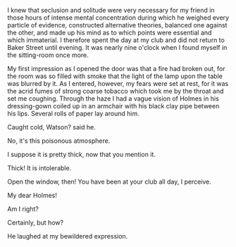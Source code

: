 I knew that seclusion and solitude were very necessary for my friend in
those hours of intense mental concentration during which he weighed
every particle of evidence, constructed alternative theories, balanced
one against the other, and made up his mind as to which points were
essential and which immaterial. I therefore spent the day at my club and
did not return to Baker Street until evening. It was nearly nine
o'clock when I found myself in the sitting-room once more.

My first impression as I opened the door was that a fire had broken out,
for the room was so filled with smoke that the light of the lamp upon
the table was blurred by it. As I entered, however, my fears were set at
rest, for it was the acrid fumes of strong coarse tobacco which took me
by the throat and set me coughing. Through the haze I had a vague vision
of Holmes in his dressing-gown coiled up in an armchair with his black
clay pipe between his lips. Several rolls of paper lay around him.

Caught cold, Watson? said he.

No, it's this poisonous atmosphere.

I suppose it is pretty thick, now that you mention it.

Thick! It is intolerable.

Open the window, then! You have been at your club all day, I
perceive.

My dear Holmes!

Am I right?

Certainly, but how?

He laughed at my bewildered expression.
